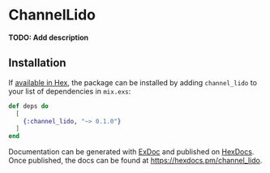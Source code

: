 # ChannelLido

**TODO: Add description**

## Installation

If [available in Hex](https://hex.pm/docs/publish), the package can be installed
by adding `channel_lido` to your list of dependencies in `mix.exs`:

```elixir
def deps do
  [
    {:channel_lido, "~> 0.1.0"}
  ]
end
```

Documentation can be generated with [ExDoc](https://github.com/elixir-lang/ex_doc)
and published on [HexDocs](https://hexdocs.pm). Once published, the docs can
be found at <https://hexdocs.pm/channel_lido>.

